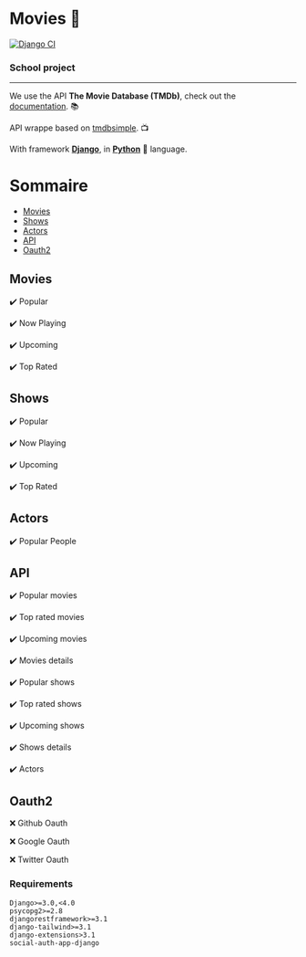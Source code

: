 # Movies :movie_camera:

[![Django CI](https://github.com/Bubuclem/Movies/actions/workflows/django.yml/badge.svg)](https://github.com/Bubuclem/Movies/actions/workflows/django.yml)

### School project
___

We use the API **The Movie Database (TMDb)**, check out the [documentation](https://developers.themoviedb.org/3/getting-started/introduction). :books:

API wrappe based on [tmdbsimple](https://github.com/celiao/tmdbsimple). :tv:

With framework [**Django**](https://docs.djangoproject.com/fr/4.0/), in [**Python**](https://github.com/topics/python) :snake: language.

# Sommaire
- [Movies](#Movies)
- [Shows](#Shows)
- [Actors](#Actors)
- [API](#API)
- [Oauth2](#Oauth2)

## Movies <a name="Movies"></a>

  :heavy_check_mark: Popular
  
  :heavy_check_mark: Now Playing
  
  :heavy_check_mark: Upcoming
  
  :heavy_check_mark: Top Rated

## Shows <a name="Shows"></a>

  :heavy_check_mark: Popular
  
  :heavy_check_mark: Now Playing
  
  :heavy_check_mark: Upcoming
  
  :heavy_check_mark: Top Rated

## Actors <a name="Actors"></a>

  :heavy_check_mark: Popular People


## API <a name="API"></a>

  :heavy_check_mark: Popular movies

  :heavy_check_mark: Top rated movies

  :heavy_check_mark: Upcoming movies

  :heavy_check_mark: Movies details

  :heavy_check_mark: Popular shows

  :heavy_check_mark: Top rated shows

  :heavy_check_mark: Upcoming shows

  :heavy_check_mark: Shows details
  
  :heavy_check_mark: Actors

## Oauth2 <a name="Oauth2"></a>

  :x: Github Oauth

  :x: Google Oauth

  :x: Twitter Oauth

### Requirements

```
Django>=3.0,<4.0
psycopg2>=2.8
djangorestframework>=3.1
django-tailwind>=3.1
django-extensions>3.1
social-auth-app-django
```
